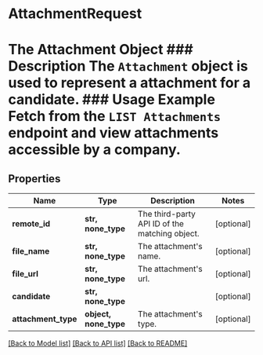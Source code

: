 # AttachmentRequest

# The Attachment Object ### Description The `Attachment` object is used to represent a attachment for a candidate.  ### Usage Example Fetch from the `LIST Attachments` endpoint and view attachments accessible by a company.

## Properties
Name | Type | Description | Notes
------------ | ------------- | ------------- | -------------
**remote_id** | **str, none_type** | The third-party API ID of the matching object. | [optional] 
**file_name** | **str, none_type** | The attachment&#39;s name. | [optional] 
**file_url** | **str, none_type** | The attachment&#39;s url. | [optional] 
**candidate** | **str, none_type** |  | [optional] 
**attachment_type** | **object, none_type** | The attachment&#39;s type. | [optional] 

[[Back to Model list]](../README.md#documentation-for-models) [[Back to API list]](../README.md#documentation-for-api-endpoints) [[Back to README]](../README.md)


